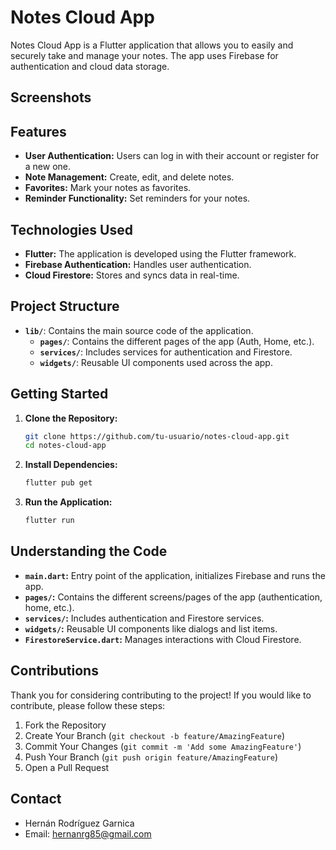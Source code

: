 # Notes Cloud App

Notes Cloud App is a Flutter application that allows you to easily and securely take and manage your notes. The app uses Firebase for authentication and cloud data storage.

## Screenshots



## Features

- **User Authentication:** Users can log in with their account or register for a new one.
- **Note Management:** Create, edit, and delete notes.
- **Favorites:** Mark your notes as favorites.
- **Reminder Functionality:** Set reminders for your notes.

## Technologies Used

- **Flutter:** The application is developed using the Flutter framework.
- **Firebase Authentication:** Handles user authentication.
- **Cloud Firestore:** Stores and syncs data in real-time.

## Project Structure

- **`lib/`**: Contains the main source code of the application.
  - **`pages/`**: Contains the different pages of the app (Auth, Home, etc.).
  - **`services/`**: Includes services for authentication and Firestore.
  - **`widgets/`**: Reusable UI components used across the app.

## Getting Started

1. **Clone the Repository:**
    ```bash
    git clone https://github.com/tu-usuario/notes-cloud-app.git
    cd notes-cloud-app
    ```

2. **Install Dependencies:**
    ```bash
    flutter pub get
    ```

3. **Run the Application:**
    ```bash
    flutter run
    ```

## Understanding the Code

- **`main.dart`:** Entry point of the application, initializes Firebase and runs the app.
- **`pages/`:** Contains the different screens/pages of the app (authentication, home, etc.).
- **`services/`:** Includes authentication and Firestore services.
- **`widgets/`:** Reusable UI components like dialogs and list items.
- **`FirestoreService.dart`:** Manages interactions with Cloud Firestore.

## Contributions

Thank you for considering contributing to the project! If you would like to contribute, please follow these steps:

1. Fork the Repository
2. Create Your Branch (`git checkout -b feature/AmazingFeature`)
3. Commit Your Changes (`git commit -m 'Add some AmazingFeature'`)
4. Push Your Branch (`git push origin feature/AmazingFeature`)
5. Open a Pull Request

## Contact

- Hernán Rodríguez Garnica
- Email: hernanrg85@gmail.com

